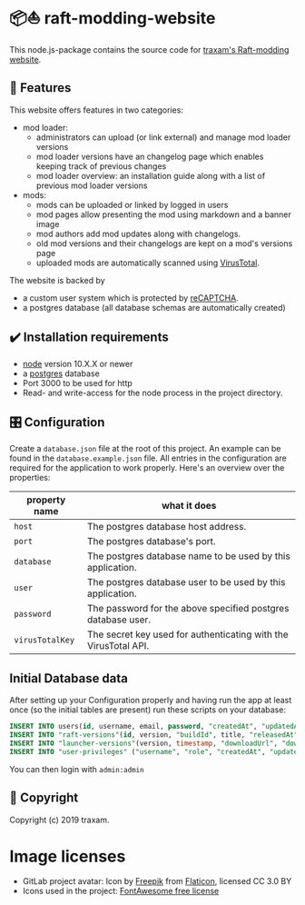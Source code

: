 # 📦⛵ raft-modding-website
This node.js-package contains the source code for [traxam's Raft-modding website](https://raftmodding.trax.am/).

## 📍 Features
This website offers features in two categories:
* mod loader:
  - administrators can upload (or link external) and manage mod loader versions
  - mod loader versions have an changelog page which enables keeping track of previous changes
  - mod loader overview: an installation guide along with a list of previous mod loader versions
* mods:
  - mods can be uploaded or linked by logged in users
  - mod pages allow presenting the mod using markdown and a banner image
  - mod authors add mod updates along with changelogs.
  - old mod versions and their changelogs are kept on a mod's versions page
  - uploaded mods are automatically scanned using [VirusTotal](https://www.virustotal.com/).

The website is backed by
* a custom user system which is protected by [reCAPTCHA](https://www.google.com/recaptcha/intro/v3.html#).
* a postgres database (all database schemas are automatically created)

## ✔️ Installation requirements
* [node](https://nodejs.org/) version 10.X.X or newer
* a [postgres](https://www.postgresql.org/) database
* Port 3000 to be used for http
* Read- and write-access for the node process in the project directory.

## 🎛️ Configuration
Create a `database.json` file at the root of this project. An example can be found in the `database.example.json` file.
All entries in the configuration are required for the application to work properly. Here's an overview over the properties:

| property name     | what it does |
| ----------------- | ------------ |
| `host`            | The postgres database host address. |
| `port`            | The postgres database's port. |
| `database`        | The postgres database name to be used by this application. |
| `user`            | The postgres database user to be used by this application. |
| `password`        | The password for the above specified postgres database user. |
| `virusTotalKey`   | The secret key used for authenticating with the VirusTotal API. |

## Initial Database data
After setting up your Configuration properly 
and having run the app at least once (so the initial tables are present) 
run these scripts on your database:
```sql
INSERT INTO users(id, username, email, password, "createdAt", "updatedAt")VALUES (0, 'admin', 'admin-0000000000000000000', '$2a$04$2JkewxGRqEZhSDhN4p.Xgu/vsy3vWWDdpRzFKgxUwCylpBnFgMvzS', '2019-01-01 00:00:00.000000', '2019-01-01 00:00:00.000000');
INSERT INTO "raft-versions"(id, version, "buildId", title, "releasedAt", "createdAt", "updatedAt")VALUES (0, '0.0.1', 1, 'Version 0.0.1', '2019-01-01 00:00:00.000000', '2019-01-01 00:00:00.000000', '2019-01-01 00:00:00.000000');
INSERT INTO "launcher-versions"(version, timestamp, "downloadUrl", "downloadCount", changelog, "createdAt", "updatedAt")VALUES ('0.0.1', '2019-01-01 00:00:00.000000', '', 0, '', '2019-01-01 00:00:00.000000', '2019-01-01 00:00:00.000000');
INSERT INTO "user-privileges" ("username", "role", "createdAt", "updatedAt") VALUES('admin', 'admin', '2019-01-01 00:00:00.000000', '2019-01-01 00:00:00.000000');
```

You can then login with `admin:admin`

## 📝 Copyright
Copyright (c) 2019 traxam.
# Image licenses
- GitLab project avatar: Icon by [Freepik](https://www.freepik.com/) from [Flaticon](https://www.flaticon.com), licensed CC 3.0 BY
- Icons used in the project: [FontAwesome free license](https://fontawesome.com/license/free)
